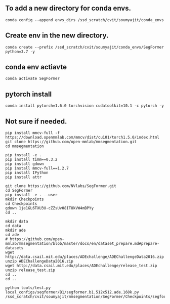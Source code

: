 ## To add a new directory for conda envs.
```
conda config --append envs_dirs /ssd_scratch/cvit/soumyajit/conda_envs
```
## Create env in the new directory.
```
conda create --prefix /ssd_scratch/cvit/soumyajit/conda_envs/SegFormer python=3.7 -y
```
## conda env actiavte
```
conda activate SegFormer
```
## pytorch install
```
conda install pytorch=1.6.0 torchvision cudatoolkit=10.1 -c pytorch -y
```

## Not sure if needed.
```
pip install mmcv-full -f https://download.openmmlab.com/mmcv/dist/cu101/torch1.5.0/index.html
git clone https://github.com/open-mmlab/mmsegmentation.git
cd mmsegmentation
```

```
pip install -e .
pip install timm==0.3.2
pip install gdown
pip install mmcv-full==1.2.7
pip install IPython
pip install attr
```

```
git clone https://github.com/NVlabs/SegFormer.git
cd SegFormer
pip install -e . --user
mkdir Checkpoints
cd Checkpoints
gdown 1je1GL6TXU3U-cZZsUv08ITUkVW4mBPYy
cd ..
```
```
mkdir data
cd data
mkdir ade
cd ade
# https://github.com/open-mmlab/mmsegmentation/blob/master/docs/en/dataset_prepare.md#prepare-datasets
wget http://data.csail.mit.edu/places/ADEchallenge/ADEChallengeData2016.zip
unzip ADEChallengeData2016.zip
wget http://data.csail.mit.edu/places/ADEchallenge/release_test.zip
unzip release_test.zip
cd ..
cd ..
```

```
python tools/test.py local_configs/segformer/B1/segformer.b1.512x512.ade.160k.py /ssd_scratch/cvit/soumyajit/mmsegmentation/SegFormer/Checkpoints/segformer.b0.512x512.ade.160k.pth

```





